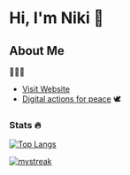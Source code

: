 # Hi, I'm Niki 👋 

## About Me
👩🏻‍💻

- [Visit Website](https://nixwebdev.com)
- [Digital actions for peace](https://ceasefiretoday.com/) 🕊️

### Stats 🔥
[![Top Langs](https://github-readme-stats.vercel.app/api/top-langs/?username=nrenner0211&theme=react&layout=donut)](https://github.com/nrenner0211/github-readme-stats)

<a href=""> 
  <img align-"top center" justify="center" src="https://github-readme-streak-stats.herokuapp.com/?user=nrenner0211&theme=react" alt="mystreak"/>
</a>
